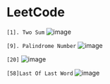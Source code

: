# LeetCode
`[1]. Two Sum`
      ![image](https://github.com/Thein-Naing/LeetCode/assets/117463446/fdb5f2a3-d111-4831-9be2-132ddee87e6b)

`[9]. Palindrome Number`
     ![image](https://github.com/Thein-Naing/LeetCode/assets/117463446/53263362-343d-4575-b694-d8a5d35a33e7)

`[20]`
![image](https://github.com/Thein-Naing/LeetCode/assets/117463446/b1208d93-333b-4da6-9f02-140414c18090)

`[58]Last Of Last Word`
![image](https://github.com/Thein-Naing/LeetCode/assets/117463446/e79e367b-8db4-457f-95d2-f84997059a84)





